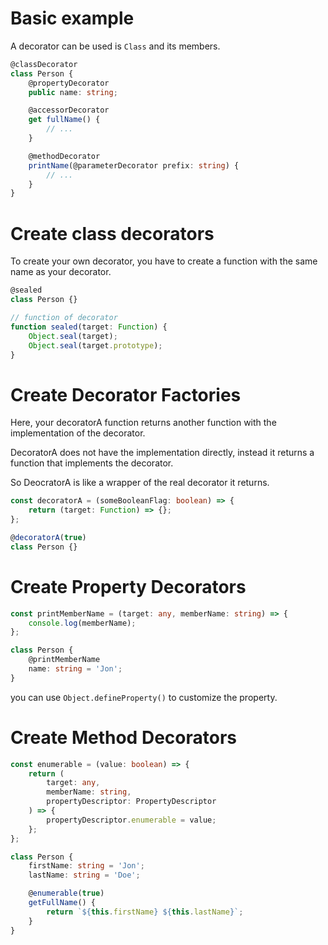 # Basic example

A decorator can be used is `Class` and its members.

```ts
@classDecorator
class Person {
    @propertyDecorator
    public name: string;

    @accessorDecorator
    get fullName() {
        // ...
    }

    @methodDecorator
    printName(@parameterDecorator prefix: string) {
        // ...
    }
}
```

# Create class decorators

To create your own decorator, you have to create a function with the same name as your decorator.

```ts
@sealed
class Person {}

// function of decorator
function sealed(target: Function) {
    Object.seal(target);
    Object.seal(target.prototype);
}
```

# Create Decorator Factories

Here, your decoratorA function returns another function with the implementation of the decorator.

DecoratorA does not have the implementation directly, instead it returns a function that implements the decorator.

So DeocratorA is like a wrapper of the real decorator it returns.

```ts
const decoratorA = (someBooleanFlag: boolean) => {
    return (target: Function) => {};
};

@decoratorA(true)
class Person {}
```

# Create Property Decorators

```ts
const printMemberName = (target: any, memberName: string) => {
    console.log(memberName);
};

class Person {
    @printMemberName
    name: string = 'Jon';
}
```

you can use `Object.defineProperty()` to customize the property.

# Create Method Decorators

```ts
const enumerable = (value: boolean) => {
    return (
        target: any,
        memberName: string,
        propertyDescriptor: PropertyDescriptor
    ) => {
        propertyDescriptor.enumerable = value;
    };
};

class Person {
    firstName: string = 'Jon';
    lastName: string = 'Doe';

    @enumerable(true)
    getFullName() {
        return `${this.firstName} ${this.lastName}`;
    }
}
```
